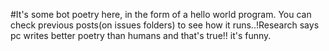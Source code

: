 #It's some bot poetry here, in the form of a hello world program. You can check previous posts(on issues folders) to see how it runs..!Research says pc writes better poetry than humans and that's true!! it's funny.
